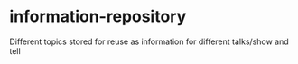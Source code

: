 # information-repository
Different topics stored for reuse as information for different talks/show and tell
